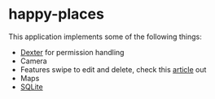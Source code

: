 # happy-places

This application implements some of the following things:
- [Dexter](https://github.com/Karumi/Dexter) for permission handling
- Camera
- Features swipe to edit and delete, check this [article](https://medium.com/@kitek/recyclerview-swipe-to-delete-easier-than-you-thought-cff67ff5e5f6) out
- Maps
- [SQLite](https://developer.android.com/jetpack/androidx/releases/sqlite?gclid=CjwKCAjwzeqVBhAoEiwAOrEmzZZt8SaKngPm_8_kREuAfdWj5Au5zBJ0DNGfoCN-VnTvz18gL5n79RoCpGgQAvD_BwE&gclsrc=aw.ds)
